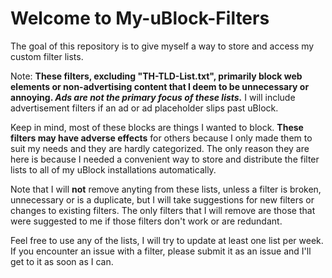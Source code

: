 # Welcome to My-uBlock-Filters
The goal of this repository is to give myself a way to store and access my custom filter lists.

Note: <strong>These filters, excluding "TH-TLD-List.txt", primarily block web elements or non-advertising content that I deem to be unnecessary or annoying. <em>Ads are not the primary focus of these lists.</em></strong> I will include advertisement filters if an ad or ad placeholder slips past uBlock.

Keep in mind, most of these blocks are things I wanted to block. <strong>These filters may have adverse effects</strong> for others because I only made them to suit my needs and they are hardly categorized. The only reason they are here is because I needed a convenient way to store and distribute the filter lists to all of my uBlock installations automatically.

Note that I will <strong>not</strong> remove anyting from these lists, unless a filter is broken, unnecessary or is a duplicate, but I will take suggestions for new filters or changes to existing filters. The only filters that I will remove are those that were suggested to me if those filters don't work or are redundant.

Feel free to use any of the lists, I will try to update at least one list per week. If you encounter an issue with a filter, please submit it as an issue and I'll get to it as soon as I can.
